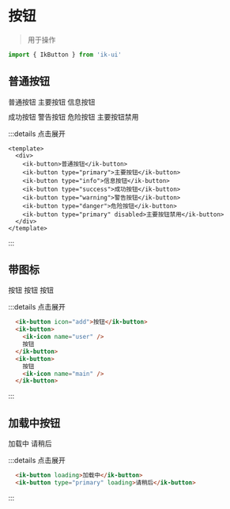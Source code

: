 # 按钮
> 用于操作
```javascript
import { IkButton } from 'ik-ui'
```

## 普通按钮

<div class="flex">
  <ik-button>普通按钮</ik-button>
  <ik-button type="primary">主要按钮</ik-button>
  <ik-button type="info">信息按钮</ik-button>
</div>
<div class="flex" style="margin-top: 10px">
  <ik-button type="success">成功按钮</ik-button>
  <ik-button type="warning">警告按钮</ik-button>
  <ik-button type="danger">危险按钮</ik-button>
  <ik-button type="primary" disabled>主要按钮禁用</ik-button>
</div>

:::details 点击展开
```vue
<template>
  <div>
    <ik-button>普通按钮</ik-button>
    <ik-button type="primary">主要按钮</ik-button>
    <ik-button type="info">信息按钮</ik-button>
    <ik-button type="success">成功按钮</ik-button>
    <ik-button type="warning">警告按钮</ik-button>
    <ik-button type="danger">危险按钮</ik-button>
    <ik-button type="primary" disabled>主要按钮禁用</ik-button>
  </div>
</template>
```
:::

## 带图标

<div class="flex">
  <ik-button icon="add">按钮</ik-button>
  <ik-button>
    <ik-icon name="user" />
    按钮
  </ik-button>
  <ik-button type="primary">
    按钮
    <ik-icon color="#ffffff" name="main" />
  </ik-button>
</div>

:::details 点击展开
```html
  <ik-button icon="add">按钮</ik-button>
  <ik-button>
    <ik-icon name="user" />
    按钮
  </ik-button>
  <ik-button>
    按钮
    <ik-icon name="main" />
  </ik-button>
```
:::

## 加载中按钮

<div>
  <ik-button loading>加载中</ik-button>
  <ik-button type="primary" loading>请稍后</ik-button>
</div>

:::details 点击展开
```html
  <ik-button loading>加载中</ik-button>
  <ik-button type="primary" loading>请稍后</ik-button>
```
:::